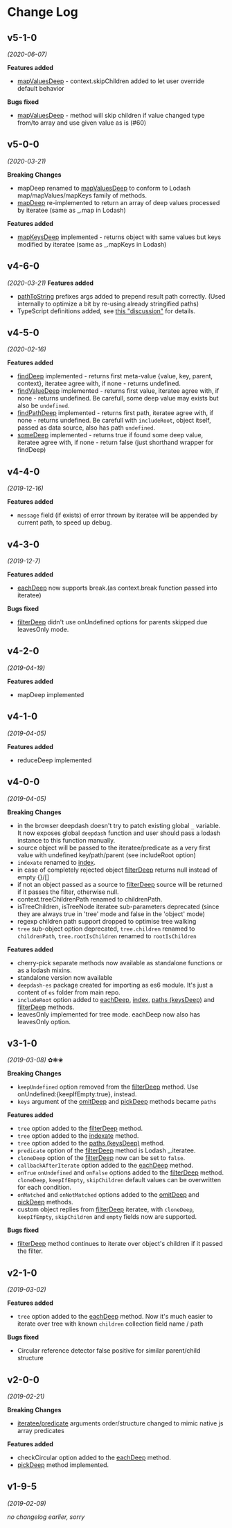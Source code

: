 # Change Log

## v5-1-0
*(2020-06-07)*

**Features added**
- [mapValuesDeep](/#mapvaluesdeep) - context.skipChildren added to let user override default behavior

**Bugs fixed**
- [mapValuesDeep](/#mapvaluesdeep) - method will skip children if value changed type from/to array and use given value as is (#60)

## v5-0-0
*(2020-03-21)*

**Breaking Changes**
- mapDeep renamed to [mapValuesDeep](/#mapvaluesdeep) to conform to Lodash map/mapValues/mapKeys family of methods.
- [mapDeep](/#mapdeep) re-implemented to return an array of deep values processed by iteratee (same as _.map in Lodash)

**Features added**
- [mapKeysDeep](/#mapkeysdeep) implemented - returns object with same values but keys modified by iteratee (same as _.mapKeys in Lodash)

## v4-6-0
*(2020-03-21)*
**Features added**
- [pathToString](/#pathtostring) prefixes args added to prepend result path correctly. (Used internally to optimize a bit by re-using already stringified paths)
- TypeScript definitions added, see [this "discussion"](https://github.com/YuriGor/deepdash/issues/14) for details.

## v4-5-0
*(2020-02-16)*

**Features added**
- [findDeep](/#finddeep) implemented - returns first meta-value {value, key, parent, context},
iteratee agree with, if none - returns undefined.
- [findValueDeep](/#findvaluedeep) implemented - returns first value,
iteratee agree with, if none - returns undefined. Be carefull, some deep value may exists but also be `undefined`.
- [findPathDeep](/#findpathdeep) implemented - returns first path,
iteratee agree with, if none - returns undefined. Be carefull with `includeRoot`, object itself, passed as data source, also has path `undefined`.
- [someDeep](/#somedeep) implemented - returns true if found some deep value,
iteratee agree with, if none - return false (just shorthand wrapper for findDeep)

## v4-4-0
*(2019-12-16)*

**Features added**
- `message` field (if exists) of error thrown by iteratee will be appended by current path, to speed up debug.

## v4-3-0
*(2019-12-7)*

**Features added**
- [eachDeep](/#eachdeep-foreachdeep) now supports break.(as context.break function passed into iteratee)

**Bugs fixed**
- [filterDeep](/#filterdeep) didn't use onUndefined options for parents skipped due leavesOnly mode.

## v4-2-0
*(2019-04-19)*

**Features added**
- mapDeep implemented

## v4-1-0
*(2019-04-05)*

**Features added**
- reduceDeep implemented

## v4-0-0
*(2019-04-05)*

**Breaking Changes**
- in the browser deepdash doesn't try to patch existing global `_` variable. It now exposes global `deepdash` function and user should pass a lodash instance to this function manually.
- source object will be passed to the iteratee/predicate as a very first value with undefined key/path/parent (see includeRoot option)
- `indexate` renamed to [index](/#index).
- in case of completely rejected object [filterDeep](/#filterdeep) returns null instead of empty {}/[]
- if not an object passed as a source to [filterDeep](/#filterdeep) source will be returned if it passes the filter, otherwise null.
- context.treeChildrenPath renamed to childrenPath.
- isTreeChildren, isTreeNode iteratee sub-parameters deprecated (since they are always true in 'tree' mode and false in the 'object'  mode)
- regexp children path support dropped to optimise tree walking
- `tree` sub-object option deprecated, `tree.children` renamed to `childrenPath`, `tree.rootIsChildren` renamed to `rootIsChildren`

**Features added**
- cherry-pick separate methods now available as standalone functions or as a lodash mixins.
- standalone version now available
- `deepdash-es` package created for importing as es6 module. It's just a content of `es` folder from main repo.
- `includeRoot` option added to [eachDeep](/#eachdeep-foreachdeep), [index](/#index), [paths (keysDeep)](/#paths-keysdeep) and [filterDeep](/#filterdeep) methods.
- leavesOnly implemented for tree mode. eachDeep now also has leavesOnly option.

## v3-1-0
*(2019-03-08)* ✿❃❀

**Breaking Changes**

- `keepUndefined` option removed from the [filterDeep](/#filterdeep) method. Use onUndefined:{keepIfEmpty:true}, instead.
- `keys` argument of the [omitDeep](/#omitdeep) and [pickDeep](/#pickdeep) methods became `paths`

**Features added**

- `tree` option added to the [filterDeep](/#filterdeep) method.
- `tree` option added to the [indexate](/#indexate) method.
- `tree` option added to the [paths (keysDeep)](/#paths-keysdeep) method.
- `predicate` option of the [filterDeep](/#filterdeep) method is Lodash _.iteratee.
- `cloneDeep` option of the [filterDeep](/#filterdeep) now can be set to `false`.
- `callbackAfterIterate` option added to the [eachDeep](/#eachdeep-foreachdeep) method.
- `onTrue` `onUndefined` and `onFalse` options added to the [filterDeep](/#filterdeep) method. `cloneDeep`, `keepIfEmpty`, `skipChildren` default values can be overwritten for each condition.
- `onMatched` and `onNotMatched` options added to the [omitDeep](/#omitdeep) and [pickDeep](/#pickdeep) methods.
- custom object replies from [filterDeep](/#filterdeep) iteratee, with `cloneDeep`, `keepIfEmpty`, `skipChildren` and `empty` fields now are supported.

**Bugs fixed**

- [filterDeep](/#filterdeep) method continues to iterate over object's children if it passed the filter.

## v2-1-0
*(2019-03-02)*

**Features added**

- `tree` option added to the [eachDeep](/#eachdeep-foreachdeep) method.
Now it's much easier to iterate over tree with known `children` collection field name / path

**Bugs fixed**

- Circular reference detector false positive for similar parent/child structure

## v2-0-0
*(2019-02-21)*

**Breaking Changes**

- [iteratee/predicate](/#iteratee) arguments order/structure changed to mimic native js array predicates

**Features added**

- checkCircular option added to the [eachDeep](/#eachdeep-foreachdeep) method.
- [pickDeep](/#peekdeep) method implemented.

## v1-9-5
*(2019-02-09)*

*no changelog earlier, sorry*